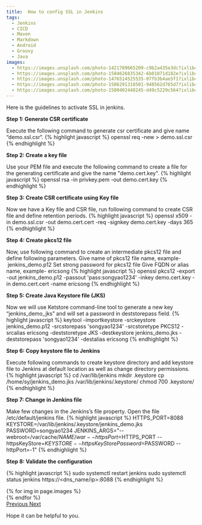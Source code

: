 ```yaml
---
title:  How to config SSL in Jenkins
tags:
  - Jenkins
  - CICD
  - Maven
  - Markdown
  - Android
  - Groovy
  - Java
images:
  - https://images.unsplash.com/photo-1421789665209-c9b2a435e3dc?ixlib=rb-0.3.5&ixid=eyJhcHBfaWQiOjEyMDd9&s=5b1016b885e7438c4633109d77368d4d&auto=format&fit=crop&w=1651&q=80
  - https://images.unsplash.com/photo-1504626835342-6b01071d182e?ixlib=rb-0.3.5&ixid=eyJhcHBfaWQiOjEyMDd9&s=975855d515c9d56352ee3bfe74287f2b&auto=format&fit=crop&w=1651&q=80
  - https://images.unsplash.com/photo-1476514525535-07fb3b4ae5f1?ixlib=rb-0.3.5&ixid=eyJhcHBfaWQiOjEyMDd9&s=468a8c18f5d811cf03c654b653b5089e&auto=format&fit=crop&w=1650&q=80
  - https://images.unsplash.com/photo-1506291318501-948562d765d7?ixlib=rb-0.3.5&ixid=eyJhcHBfaWQiOjEyMDd9&s=71ad8e3b7b4bd210182ed5e5c024903b&auto=format&fit=crop&w=1650&q=80
  - https://images.unsplash.com/photo-1500402448245-d49c5229c564?ixlib=rb-0.3.5&ixid=eyJhcHBfaWQiOjEyMDd9&s=f19c590b253f803a7f9b643c59017160&auto=format&fit=crop&w=1650&q=80
---
```

Here is the guidelines to activate SSL in jenkins.
<!--more-->

**Step 1: Generate CSR certificate**

Execute the following command to generate csr certificate and give name “demo.ssl.csr“.
{% highlight javascript %}
openssl req -new > demo.ssl.csr
{% endhighlight %}

**Step 2: Create a key file**

Use your PEM file and execute the following command to create a file for the generating certificate and give the name "demo.cert.key".
{% highlight javascript %}
openssl rsa -in privkey.pem -out demo.cert.key
{% endhighlight %}

**Step 3: Create CSR certificate using Key file**

Now we have a Key file and CSR file, run following command to create CSR file and define retention periods.
{% highlight javascript %}
openssl x509 -in demo.ssl.csr -out demo.cert.cert -req -signkey demo.cert.key -days 365
{% endhighlight %}

**Step 4: Create pkcs12 file**

Now, use following command to create an intermediate pkcs12 file and define following parameters.
Give name of pkcs12 file name, example- jenkins_demo.p12
Set strong password for pkcs12 file
Give FQDN or alias name, example- ericsong
{% highlight javascript %}
openssl pkcs12 -export -out jenkins_demo.p12 -passout 'pass:songyao1234' -inkey demo.cert.key -in demo.cert.cert -name ericsong
{% endhighlight %}

**Step 5: Create Java Keystore file (JKS)**

Now we will use Ketstore command-line tool to generate a new key “jenkins_demo_jks” and will set a password in deststorepass field.
{% highlight javascript %}
keytool -importkeystore -srckeystore jenkins_demo.p12 -srcstorepass 'songyao1234' -srcstoretype PKCS12 -srcalias ericsong -deststoretype JKS -destkeystore jenkins_demo.jks -deststorepass 'songyao1234' -destalias ericsong
{% endhighlight %}

**Step 6: Copy keystore file to Jenkins**

Execute following commands to create keystore directory and add keystore file to Jenkins at default location as well as change directory permissions.
{% highlight javascript %}
cd /var/lib/jenkins
mkdir .keystore
cp /home/sy/jenkins_demo.jks /var/lib/jenkins/.keystore/
chmod 700 .keystore/
{% endhighlight %}

**Step 7: Change in Jenkins file**

Make few changes in the Jenkins’s file property. Open the file /etc/default/jenkins file.
{% highlight javascript %}
HTTPS_PORT=8088
KEYSTORE=/var/lib/jenkins/.keystore/jenkins_demo.jks
PASSWORD=songyao1234
JENKINS_ARGS="--webroot=/var/cache/$NAME/war --httpsPort=$HTTPS_PORT --httpsKeyStore=$KEYSTORE --httpsKeyStorePassword=$PASSWORD --httpPort=-1"
{% endhighlight %}

**Step 8: Validate the configuration**

{% highlight javascript %}
sudo systemctl restart jenkins
sudo systemctl status jenkins
https://<dns_name/ip>:8088
{% endhighlight %}

<div id="carouselExampleControls" class="carousel slide mb-4" data-ride="carousel">
    <div class="carousel-inner">
        {% for img in page.images %}
            <div class="carousel-item {% if forloop.first %}active{% endif %}">
                <img src="{{ img }}" class="d-block w-100" alt="">
            </div>
        {% endfor %}
    </div>
    <a class="carousel-control-prev" href="#carouselExampleControls" role="button" data-slide="prev">
        <span class="carousel-control-prev-icon" aria-hidden="true"></span>
        <span class="sr-only">Previous</span>
    </a>
    <a class="carousel-control-next" href="#carouselExampleControls" role="button" data-slide="next">
        <span class="carousel-control-next-icon" aria-hidden="true"></span>
        <span class="sr-only">Next</span>
    </a>
</div>


Hope it can be helpful to you.
